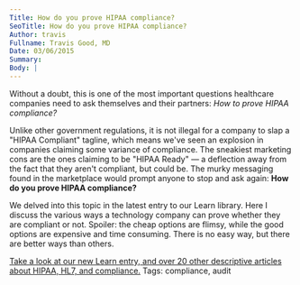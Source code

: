 ```yaml
---
Title: How do you prove HIPAA compliance?
SeoTitle: How do you prove HIPAA compliance?
Author: travis
Fullname: Travis Good, MD
Date: 03/06/2015
Summary: 
Body: |
---
```

Without a doubt, this is one of the most important questions healthcare companies need to ask themselves and their partners: _How to prove HIPAA compliance?_

Unlike other government regulations, it is not illegal for a company to slap a "HIPAA Compliant" tagline, which means we've seen an explosion in companies claiming some variance of compliance. The sneakiest marketing cons are the ones claiming to be "HIPAA Ready" — a deflection away from the fact that they aren't compliant, but could be. The murky messaging found in the marketplace would prompt anyone to stop and ask again: **How do you prove HIPAA compliance?**

We delved into this topic in the latest entry to our Learn library. Here I discuss the various ways a technology company can prove whether they are compliant or not. Spoiler: the cheap options are flimsy, while the good options are expensive and time consuming. There is no easy way, but there are better ways than others.

[Take a look at our new Learn entry, and over 20 other descriptive articles about HIPAA, HL7, and compliance.](https://catalyze.io/learn/proving-hipaa-compliance)
Tags: compliance, audit